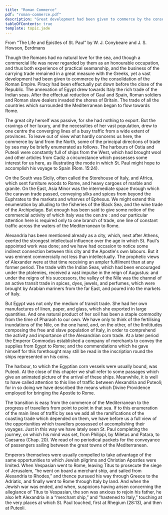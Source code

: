 ```yaml
---
title: "Roman Commerce"
pdf: "roman-commerce.pdf"
description: "Great development had been given to commerce by the consolidation of the Roman Empire."
tableOfContents: true
template: topic.jade
---
```


From “The Life and Epistles of St. Paul” by W. J. Conybeare and J. S. Howson, Eerdmans   

Though the Romans had no natural love for the sea, and though a commercial life was never regarded by them as an honourable occupation, and thus both experience of practical seamanship, and the business of the carrying trade remained in a great measure with the Greeks, yet a vast development had been given to commerce by the consolidation of the Roman Empire. Piracy had been effectually put down before the close of the Republic. The annexation of Egypt drew towards Italy the rich trade of the Indian seas. After the effectual reduction of Gaul and Spain, Roman soldiers and Roman slave dealers invaded the shores of Britain. The trade of all the countries which surrounded the Mediterranean began to flow towards Rome.  

The great city herself was passive, for she had nothing to export. But the cravings of her luxury, and the necessities of her vast population, drew to one centre the converging lines of a busy traffic from a wide extent of provinces. To leave out of view what hardly concerns us here, the commerce by land from the North, some of the principal directions of trade by sea may be briefly enumerated as follows. The harbours of Ostia and Puteoli were constantly full of ships from the West, which had brought wool and other articles from Cadiz a circumstance which possesses some interest for us here, as illustrating the mode in which St. Paul might hope to accomplish his voyage to Spain (Rom. 15:24). 

On the South was Sicily, often called the Storehouse of Italy, and Africa, which sent furniture woods to Rome, and heavy cargoes of marble and granite. On the East, Asia Minor was the intermediate space through which the caravan trade passed, conveying silks and spices from beyond the Euphrates to the markets and wharves of Ephesus. We might extend this enumeration by alluding to the fisheries of the Black Sea, and the wine trade of the Archipelago. But enough has been said to give some notion of the commercial activity of which Italy was the cen.tre : and our particular attention here is required only to one branch of trade, one line of constant traffic across the waters of the Mediterranean to Rome.

Alexandria has been mentioned already as a city, which, next after Athens, exerted the strongest intellectual influence over the age in which St. Paul's appointed work was done; and we have had occasion to notice some indirect connection between this city and the Apostle's own labours. But it was eminent commercially not less than intellectually. The prophetic views of Alexander were at that time receiving an ampler fulfilment than at any former period. The trade with the Indian Seas, which had been encouraged under the ptolemies, received a vast impulse in the reign of Augustus: and under the reigns of his successors, the valley of the Nile was the channel of an active transit trade in spices, dyes, jewels, and perfumes, which were brought by Arabian mariners from the far East, and poured into the markets of Italy. 

But Egypt was not only the medium of transit trade. She had her own manufactures of linen, paper, and glass, which she exported in large quantities. And one natural product of her soil has been a staple commodity from the time of Pharaoh to our own. We have only to think of the fertilising inundations of the Nile, on the one hand, and, on the other, of the IImltitudes composing the free and slave population of Italy, in order to comprehend the activity and importance of the Alexandrian corn trade. At a later period the Emperor Commodus established a company of merchants to convey the supplies from Egypt to Rome; and the commendations which he gave himself for this forethought may still be read in the inscription round the ships represented on his coins. 

The harbour, to which the Egyptian corn vessels were usually bound, was Puteoli. At the close of this chapter we shall refer to some passages which give an animated picture of the arrival of these ships. Meanwhile, it is well to have called attention to this line of traffic between Alexandria and Puteoli; for in so doing we have described the means which Divine Providence employed for bringing the Apostle to Rome.

The transition is easy from the commerce of the Mediterranean to the progress of travellers from point to point in that sea. If to this enumeration of the main lines of traffic by sea we add all the ramifications of the coasting trade which depended on them, we have before us a full view of the opportunities which travellers possessed of accomplishing their voyages. Just in this way we have lately seen St. Paul completing the journey, on which his mind was set, from Philippi, by Miletus and Patara, to Caesarea (Chap. 20). We read of no periodical packets for the conveyance of passengers sailing between the great towns of the Mediterranean. 

Emperors themselves were usually compelled to take advantage of the same opportunities to which Jewish pilgrims and Christian Apostles were limited. When Vespasian went to Rome, leaving Titus to prosecute the siege of Jerusalem, “he went on board a merchant ship, and sailed from Alexandria to Rhodes,” and thence pursued his way through Greece to the Adriatic, and finally went to Rome through Italy by land. And when the Jewish war was ended, and when, suspicions having arisen concerning the allegiance of Titus to Vespasian, the son was anxious to rejoin his father, he also left Alexandria in a “merchant ship,” and “hastened to Italy,” touching at the very places at which St. Paul touched, first at Rhegium (28:13), and then at Puteoli.
